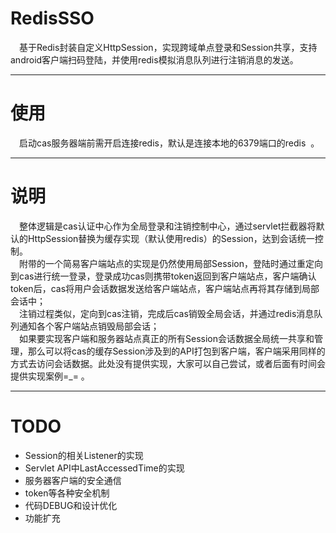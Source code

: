 # RedisSSO
&emsp;基于Redis封装自定义HttpSession，实现跨域单点登录和Session共享，支持android客户端扫码登陆，并使用redis模拟消息队列进行注销消息的发送。

----------------------

# 使用
&emsp;启动cas服务器端前需开启连接redis，默认是连接本地的6379端口的redis  。

----------------------

# 说明
&emsp;整体逻辑是cas认证中心作为全局登录和注销控制中心，通过servlet拦截器将默认的HttpSession替换为缓存实现（默认使用redis）的Session，达到会话统一控制。  
&emsp;附带的一个简易客户端站点的实现是仍然使用局部Session，登陆时通过重定向到cas进行统一登录，登录成功cas则携带token返回到客户端站点，客户端确认token后，cas将用户会话数据发送给客户端站点，客户端站点再将其存储到局部会话中；  
&emsp;注销过程类似，定向到cas注销，完成后cas销毁全局会话，并通过redis消息队列通知各个客户端站点销毁局部会话；  
&emsp;如果要实现客户端和服务器站点真正的所有Session会话数据全局统一共享和管理，那么可以将cas的缓存Session涉及到的API打包到客户端，客户端采用同样的方式去访问会话数据。此处没有提供实现，大家可以自己尝试，或者后面有时间会提供实现案例=_= 。

----------------------
# TODO
- Session的相关Listener的实现
- Servlet API中LastAccessedTime的实现
- 服务器客户端的安全通信
- token等各种安全机制   
- 代码DEBUG和设计优化   
- 功能扩充
